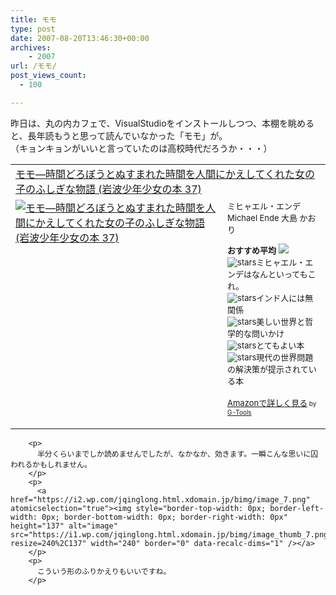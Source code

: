 ```yaml
---
title: モモ
type: post
date: 2007-08-20T13:46:30+00:00
archives:
    - 2007
url: /モモ/
post_views_count:
  - 100

---
```

昨日は、丸の内カフェで、VisualStudioをインストールしつつ、本棚を眺めると、長年読もうと思って読んでいなかった「モモ」が。  
（キョンキョンがいいと言っていたのは高校時代だろうか・・・）

<table cellpadding="5" border="0">
  <tr>
    <td colspan="2">
      <a href="http://www.amazon.co.jp/exec/obidos/ASIN/4001106876/konnokiyotaka-22/ref=nosim/" target="_blank">モモ―時間どろぼうとぬすまれた時間を人間にかえしてくれた女の子のふしぎな物語 (岩波少年少女の本 37)</a>
    </td>
  </tr>
  
  <tr>
    <td valign="top">
      <a href="http://www.amazon.co.jp/exec/obidos/ASIN/4001106876/konnokiyotaka-22/ref=nosim/" target="_blank"><img alt="モモ―時間どろぼうとぬすまれた時間を人間にかえしてくれた女の子のふしぎな物語 (岩波少年少女の本 37)" src="https://i0.wp.com/ec1.images-amazon.com/images/I/21NNWEFAK7L.jpg" border="0" data-recalc-dims="1" /></a>
    </td>
    <td valign="top">
      <font size="-1">ミヒャエル・エンデ Michael Ende 大島 かおり </p>
      <p>
        <strong>おすすめ平均</strong> <img src="https://i1.wp.com/g-images.amazon.com/images/G/01/detail/stars-5-0.gif" data-recalc-dims="1" /><br /><img alt="stars" src="https://i1.wp.com/g-images.amazon.com/images/G/01/detail/stars-5-0.gif" data-recalc-dims="1" />ミヒャエル・エンデはなんといってもこれ。<br /><img alt="stars" src="https://i1.wp.com/g-images.amazon.com/images/G/01/detail/stars-5-0.gif" data-recalc-dims="1" />インド人には無関係<br /><img alt="stars" src="https://i1.wp.com/g-images.amazon.com/images/G/01/detail/stars-5-0.gif" data-recalc-dims="1" />美しい世界と哲学的な問いかけ<br /><img alt="stars" src="https://i1.wp.com/g-images.amazon.com/images/G/01/detail/stars-5-0.gif" data-recalc-dims="1" />とてもよい本<br /><img alt="stars" src="https://i1.wp.com/g-images.amazon.com/images/G/01/detail/stars-5-0.gif" data-recalc-dims="1" />現代の世界問題の解決策が提示されている本
      </p>
      <p>
        <a href="http://www.amazon.co.jp/exec/obidos/ASIN/4001106876/konnokiyotaka-22/ref=nosim/" target="_blank">Amazonで詳しく見る</a></font><font size="-2"> by <a href="http://www.goodpic.com/mt/aws/index.html">G-Tools</a></font></td> </tr> </tbody> </table> 
        
        <p>
          半分くらいまでしか読めませんでしたが、なかなか、効きます。一瞬こんな思いに囚われるかもしれません。
        </p>
        <p>
          <a href="https://i2.wp.com/jqinglong.html.xdomain.jp/bimg/image_7.png" atomicselection="true"><img style="border-top-width: 0px; border-left-width: 0px; border-bottom-width: 0px; border-right-width: 0px" height="137" alt="image" src="https://i1.wp.com/jqinglong.html.xdomain.jp/bimg/image_thumb_7.png?resize=240%2C137" width="240" border="0" data-recalc-dims="1" /></a>
        </p>
        <p>
          こういう形のふりかえりもいいですね。
        </p>